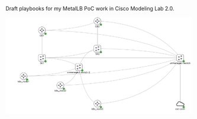 Draft playbooks for my MetalLB PoC work in Cisco Modeling Lab 2.0.

![Image of topology](https://github.com/lachlan748/ansible/blob/master/metallb_poc/poc.png)
